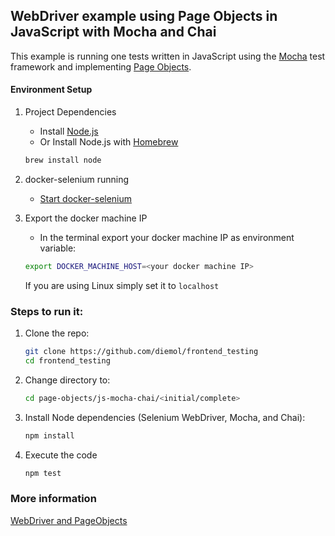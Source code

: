 ## WebDriver example using Page Objects in JavaScript with Mocha and Chai

This example is running one tests written in JavaScript using the [Mocha](https://mochajs.org/) test framework and
implementing [Page Objects](http://martinfowler.com/bliki/PageObject.html).

#### Environment Setup

1. Project Dependencies
    * Install [Node.js](https://nodejs.org/en/)
    * Or Install Node.js with [Homebrew](http://brew.sh/)
    ```sh
    brew install node
    ```

1. docker-selenium running
    * [Start docker-selenium](https://github.com/diemol/frontend_testing/blob/master/page-objects/README.md#docker-selenium-is-used-to-run-the-tests)

1. Export the docker machine IP
    * In the terminal export your docker machine IP as environment variable:
    ```sh
    export DOCKER_MACHINE_HOST=<your docker machine IP>
    ```

    If you are using Linux simply set it to `localhost`


### Steps to run it:

1. Clone the repo:

    ```sh
    git clone https://github.com/diemol/frontend_testing
    cd frontend_testing
    ```
1. Change directory to:

    ```sh
    cd page-objects/js-mocha-chai/<initial/complete>
    ```
1. Install Node dependencies (Selenium WebDriver, Mocha, and Chai):

    ```sh
    npm install
    ```
1. Execute the code

	```sh
	npm test
	```

### More information

[WebDriver and PageObjects](https://watirmelon.com/2015/10/30/webdriverjs-mocha-part-3-page-objects/)

